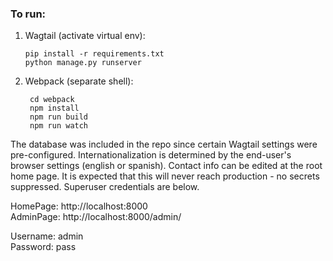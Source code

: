 ### To run:

1) Wagtail (activate virtual env):

       pip install -r requirements.txt
       python manage.py runserver

2) Webpack (separate shell):

        cd webpack
        npm install
        npm run build
        npm run watch

The database was included in the repo since certain Wagtail settings were pre-configured.
Internationalization is determined by the end-user's browser settings (english or spanish). 
Contact info can be edited at the root home page. It is expected that this will never reach
production - no secrets suppressed. Superuser credentials are below.

HomePage: http://localhost:8000  
AdminPage: http://localhost:8000/admin/

Username: admin  
Password: pass
